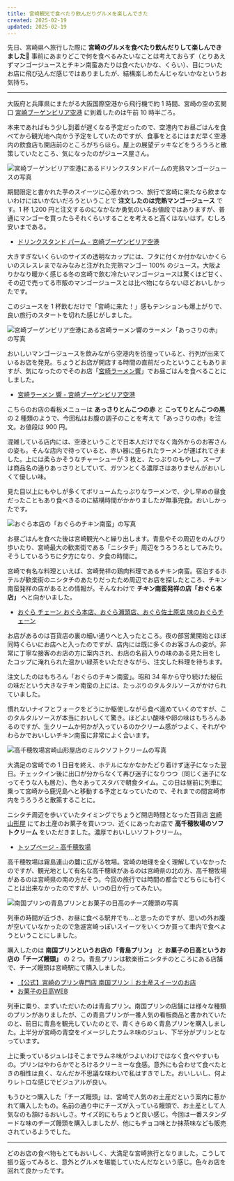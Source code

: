```yaml
---
title: 宮崎観光で食べたり飲んだりグルメを楽しんできた
created: 2025-02-19
updated: 2025-02-19
---
```


先日、宮崎県へ旅行した際に **宮崎のグルメを食べたり飲んだりして楽しんできました🥭** 事前にあまりどこで何を食べるみたいなことは考えておらず（とりあえずマンゴージュースとチキン南蛮あたりは食べたいかな、くらい）、目についたお店に飛び込んだ感じではありましたが、結構楽しめたんじゃないかなというお気持ち。

---

大阪府と兵庫県にまたがる大阪国際空港から飛行機で約 1 時間、宮崎の空の玄関口 [宮崎ブーゲンビリア空港](https://www.miyazaki-airport.co.jp/) に到着したのは午前 10 時半ごろ。

本来であればもう少し到着が遅くなる予定だったので、空港内でお昼ごはんを食べてから観光地へ向かう予定をしていたのですが、食事をとるにはまだ早く空港内の飲食店も開店前のところがちらほら。屋上の展望デッキなどをうろうろと散策していたところ、気になったのがジュース屋さん。

![宮崎ブーゲンビリア空港にあるドリンクスタンドパームの完熟マンゴージュースの写真](9121f902-4994-47d3-9a9c-f8e6f9618d00)

期間限定と書かれた芋のスイーツに心惹かれつつ、旅行で宮崎に来たなら飲まないわけにはいかないだろうということで **注文したのは完熟マンゴージュース** です。1 杯 1,200 円と注文するのになかなか勇気のいるお値段ではありますが、普通にマンゴーを買ったらそれくらいすることを考えると高くはないはず。むしろ安いまである。

- [ドリンクスタンド パーム - 宮崎ブーゲンビリア空港](https://www.miyazaki-airport.co.jp/eat/palm)

大きすぎないくらいのサイズの透明なカップには、フタに付くか付かないかくらいのスレスレまでなみなみと注がれた完熟マンゴー 100% のジュース。大阪よりかなり暖かく感じる冬の宮崎で飲む冷たいマンゴージュースは驚くほど甘く、その辺で売ってる市販のマンゴージュースとは比べ物にならないほどおいしかったです。

このジュースを 1 杯飲むだけで「宮崎に来た！」感もテンションも爆上がりで、良い旅行のスタートを切れた感じがしました。

![宮崎ブーゲンビリア空港にある宮崎ラーメン響のラーメン「あっさりの赤」の写真](ba5d406b-f7e8-4089-4882-5a308b051c00)

おいしいマンゴージュースを飲みながら空港内を彷徨っていると、行列が出来ているお店を発見。ちょうどお店が開店する時間の直前だったということもありますが、気になったのでそのお店「[宮崎ラーメン響](https://www.miyazaki-airport.co.jp/eat/hibiki)」でお昼ごはんを食べることにしました。

- [宮崎ラーメン 響 - 宮崎ブーゲンビリア空港](https://www.miyazaki-airport.co.jp/eat/hibiki)

こちらのお店の看板メニューは **あっさりとんこつの赤** と **こってりとんこつの黒** の 2 種類のようで、今回私はお腹の調子のことを考えて「あっさりの赤」を注文。お値段は 900 円。

混雑している店内には、空港ということで日本人だけでなく海外からのお客さんの姿も。そんな店内で待っていると、赤い器に盛られたラーメンが運ばれてきました。上には柔らかそうなチャーシューが 3 枚と、たっぷりのもやし。スープは商品名の通りあっさりとしていて、ガツンとくる濃厚さはありませんがおいしくて優しい味。

見た目以上にもやしが多くてボリュームたっぷりなラーメンで、少し早めの昼食だったこともあり食べきるのに結構時間がかかりましたが無事完食。おいしかったです。

![おぐら本店の「おぐらのチキン南蛮」の写真](44ab2d40-ef0f-47a2-0c22-323e47b43700)

お昼ごはんを食べた後は宮崎観光へと繰り出します。青島やその周辺をのんびり歩いたり、宮崎最大の歓楽街である「ニシタチ」周辺をうろうろとしてみたり。そうしているうちに夕方になり、夕食の時間に。

宮崎で有名な料理といえば、宮崎発祥の鶏肉料理であるチキン南蛮。宿泊するホテルが歓楽街のニシタチのあたりだったため周辺でお店を探したところ、チキン南蛮発祥の店があるとの情報が。そんなわけで **チキン南蛮発祥の店「おぐら本店」** へと向かいました。

- [おぐら チェーン おぐら本店、おぐら瀬頭店、おぐら佐土原店 味のおぐらチェーン](https://www.ogurachain.com/)

お店があるのは百貨店の裏の細い通りへと入ったところ。夜の部営業開始とほぼ同時くらいにお店へと入ったのですが、店内には既に多くのお客さんの姿が。非常に丁寧な接客のお店の方に案内され、お店の名前入りの味のある見た目をしたコップに淹れられた温かい緑茶をいただきながら、注文した料理を待ちます。

注文したのはもちろん「おぐらのチキン南蛮」。昭和 34 年から守り続けた秘伝の味だという大きなチキン南蛮の上には、たっぷりのタルタルソースがかけられていました。

慣れないナイフとフォークをどうにか駆使しながら食べ進めていくのですが、このタルタルソースが本当においしくて驚き。ほどよい酸味や卵の味はもちろんあるのですが、生クリームか何かが入っているのかクリーム感がつよく、それがやわらかでおいしいチキン南蛮に非常によく合います。

![高千穂牧場宮崎山形屋店のミルクソフトクリームの写真](96087800-f334-450a-8c07-c0c08e5ebc00)

大満足の宮崎での 1 日目を終え、ホテルになかなかたどり着けず迷子になった翌日。チェックイン後に出口が分からなくて再び迷子になりつつ（同じく迷子になってそうな人も居た）、色々あってスタバで朝食タイム。この日は昼前に列車に乗って宮崎から鹿児島へと移動する予定となっていたので、それまでの間宮崎市内をうろうろと散策することに。

ニシタチ周辺を歩いていたタイミングでちょうど開店時間となった百貨店 [宮崎山形屋](https://www.yamakataya.co.jp/miyazaki/) にてお土産のお菓子を買いつつ、近くにあったお店で **高千穂牧場のソフトクリーム** をいただきました。濃厚でおいしいソフトクリーム。

- [トップページ - 高千穂牧場](https://www.takachiho-bokujou.co.jp/)

高千穂牧場は霧島連山の麓に広がる牧場。宮崎の地理を全く理解していなかったのですが、観光地として有名な高千穂峡があるのは宮崎県の北の方、高千穂牧場があるのは宮崎県の南の方だそう。今回の旅行では時間の都合でどちらにも行くことは出来なかったのですが、いつの日か行ってみたい。

![南国プリンの青島プリンとお菓子の日高のチーズ饅頭の写真](74503417-833f-4763-84a2-e9b7b7917c00)

列車の時間が近づき、お昼に食べる駅弁でも…と思ったのですが、思いの外お腹が空いていなかったので急遽宮崎っぽいスイーツをいくつか買って車内で食べようということにしました。

購入したのは **南国プリンというお店の「青島プリン」** と **お菓子の日高というお店の「チーズ饅頭」** の 2 つ。青島プリンは歓楽街ニシタチのところにある店舗で、チーズ饅頭は宮崎駅にて購入しました。

- [【公式】宮崎のプリン専門店 南国プリン｜お土産スイーツのお店](https://nangoku-purin.com/)
- [お菓子の日高WEB](http://hidaka.p1.bindsite.jp/index.html)

列車に乗り、まずいただいたのは青島プリン。南国プリンの店舗には様々な種類のプリンがありましたが、この青島プリンが一番人気の看板商品と書かれていたのと、前日に青島を観光していたのとで、青くきらめく青島プリンを購入しました。上半分が宮崎の青空をイメージしたラムネ味のジュレ、下半分がプリンとなっています。

上に乗っているジュレはそこまでラムネ味がつよいわけではなく食べやすいもの。プリンはやわらかでとろけるクリーミーな食感。意外にも合わせて食べたときの相性は良く、なんだか不思議な味わいで私はすきでした。おいしいし、何よりレトロな感じでビジュアルが良い。

もうひとつ購入した「チーズ饅頭」は、宮崎で人気のお土産だという案内に惹かれて購入したもの。名前の通り中にチーズが入っている饅頭で、お土産として人気なのも頷けるおいしさ。サイズ的にもちょうど良い感じ。今回は一番スタンダードな味のチーズ饅頭を購入しましたが、他にもチョコ味とか抹茶味なども販売されているようでした。

---

どのお店の食べ物もとてもおいしく、大満足な宮崎旅行となりました。こうして振り返ってみると、意外とグルメを堪能していたんだなという感じ。色々お店を回れて良かったです。
